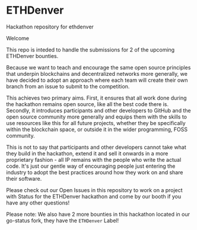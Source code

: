 # ETHDenver
Hackathon repository for ethdenver

Welcome

This repo is inteded to handle the submissions for 2 of the upcoming ETHDenver bounties.

Because we want to teach and encourage the same open source principles that underpin blockchains and decentralized networks more generally, we have decided to adopt an approach where each team will create their own branch from an issue to submit to the competition.

This achieves two primary aims. First, it ensures that all work done during the hackathon remains open source, like all the best code there is. Secondly, it introduces participants and other developers to GitHub and the open source community more generally and equips them with the skills to use resources like this for all future projects, whether they be specifically within the blockchain space, or outside it in the wider programming, FOSS community.

This is not to say that participants and other developers cannot take what they build in the hackathon, extend it and sell it onwards in a more proprietary fashion - all IP remains with the people who write the actual code. It's just our gentle way of encouraging people just entering the industry to adopt the best practices around how they work on and share their software.

Please check out our Open Issues in this repository to work on a project with Status for the ETHDenver hackathon and come by our booth if you have any other questions! 

Please note: We also have 2 more bounties in this hackathon located in our go-status fork, they have the `ETHDenver` Label! 
